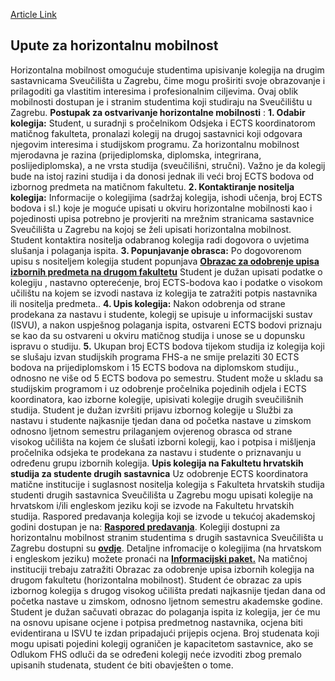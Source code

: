 [Article Link](https://www.fhs.hr/studenti/horizontalna_mobilnost)

## Upute za horizontalnu mobilnost
Horizontalna mobilnost omogućuje studentima upisivanje kolegija na drugim sastavnicama Sveučilišta u Zagrebu, čime mogu proširiti svoje obrazovanje i prilagoditi ga vlastitim interesima i profesionalnim ciljevima. Ovaj oblik mobilnosti dostupan je i stranim studentima koji studiraju na Sveučilištu u Zagrebu.
**Postupak za ostvarivanje horizontalne mobilnosti** :
**1. Odabir kolegija:** Student, u suradnji s pročelnikom Odsjeka i ECTS koordinatorom matičnog fakulteta, pronalazi kolegij na drugoj sastavnici koji odgovara njegovim interesima i studijskom programu. Za horizontalnu mobilnost mjerodavna je razina (prijediplomska, diplomska, integrirana, poslijediplomska), a ne vrsta studija (sveučilišni, stručni). Važno je da kolegij bude na istoj razini studija i da donosi jednak ili veći broj ECTS bodova od izbornog predmeta na matičnom fakultetu. 
**2. Kontaktiranje nositelja kolegija:** Informacije o kolegijima (sadržaj kolegija, ishodi učenja, broj ECTS bodova i sl.) koje je moguće upisati u okviru horizontalne mobilnosti kao i pojedinosti upisa potrebno je provjeriti na mrežnim stranicama sastavnice Sveučilišta u Zagrebu na kojoj se želi upisati horizontalna mobilnost. Student kontaktira nositelja odabranog kolegija radi dogovora o uvjetima slušanja i polaganja ispita. 
**3. Popunjavanje obrasca:** Po dogovorenom upisu s nositeljem kolegija student popunjava **[Obrazac za odobrenje upisa izbornih predmeta na drugom fakultetu](https://www.fhs.hr/images/50043145/OBRAZAC%20UPIS%20PREDMETA%20NA%20DRUGOM%20FAKULTETU%2011.2.25..docx)**
Student je dužan upisati podatke o kolegiju , nastavno opterećenje, broj ECTS-bodova kao i podatke o visokom učilištu na kojem se izvodi nastava iz kolegija te zatražiti potpis nastavnika ili nositelja predmeta..
**4. Upis kolegija:** Nakon odobrenja od strane prodekana za nastavu i studente, kolegij se upisuje u informacijski sustav (ISVU), a nakon uspješnog polaganja ispita, ostvareni ECTS bodovi priznaju se kao da su ostvareni u okviru matičnog studija i unose se u dopunsku ispravu o studiju. 
**5.** Ukupan broj ECTS bodova tijekom studija iz kolegija koji se slušaju izvan studijskih programa FHS-a ne smije prelaziti 30 ECTS bodova na prijediplomskom i 15 ECTS bodova na diplomskom studiju., odnosno ne više od 5 ECTS bodova po semestru. Student može u skladu sa studijskim programom i uz odobrenje pročelnika pojedinih odjela i ECTS koordinatora, kao izborne kolegije, upisivati kolegije drugih sveučilišnih studija. Student je dužan izvršiti prijavu izbornog kolegije u Službi za nastavu i studente najkasnije tjedan dana od početka nastave u zimskom odnosno ljetnom semestru prilaganjem ovjerenog obrasca od strane visokog učilišta na kojem će slušati izborni kolegij, kao i potpisa i mišljenja pročelnika odsjeka te prodekana za nastavu i studente o priznavanju u određenu grupu izbornih kolegija.
**Upis kolegija na Fakultetu hrvatskih studija za studente drugih sastavnica**
Uz odobrenje ECTS koordinatora matične institucije i suglasnost nositelja kolegija s Fakulteta hrvatskih studija studenti drugih sastavnica Sveučilišta u Zagrebu mogu upisati kolegije na hrvatskom i/ili engleskom jeziku koji se izvode na Fakultetu hrvatskih studija. Raspored predavanja kolegija koji se izvode u tekućoj akademskoj godini dostupan je na: **[Raspored predavanja](https://www.fhs.unizg.hr/studenti/raspored_predavanja)**. Kolegiji dostupni za horizontalnu mobilnost stranim studentima s drugih sastavnica Sveučilišta u Zagrebu dostupni su **[ovdje](https://www.fhs.unizg.hr/en/courses-in-foreign-languages?@=21sgi#news_77134)**. Detaljne infromacije o kolegijima (na hrvatskom i engleskom jeziku) možete pronaći na **[Informacijski paket.](https://www.fhs.unizg.hr/pub)**
Na matičnoj instituciji trebaju zatražiti Obrazac za odobrenje upisa izbornih kolegija na drugom fakultetu (horizontalna mobilnost). Student će obrazac za upis izbornog kolegija s drugog visokog učilišta predati najkasnije tjedan dana od početka nastave u zimskom, odnosno ljetnom semestru akademske godine. Student je dužan sačuvati obrazac do polaganja ispita iz kolegija, jer će mu na osnovu upisane ocjene i potpisa predmetnog nastavnika, ocjena biti evidentirana u ISVU te izdan pripadajući prijepis ocjena. Broj studenata koji mogu upisati pojedini kolegij ograničen je kapacitetom sastavnice, ako se Odlukom FHS odluči da se određeni kolegij neće izvoditi zbog premalo upisanih studenata, student će biti obavješten o tome.
  

